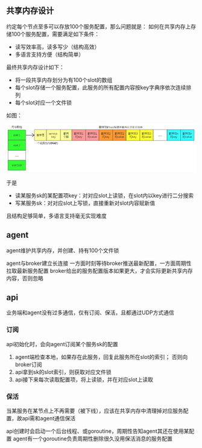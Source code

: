 ## 共享内存设计

约定每个节点至多可以存放100个服务配置，那么问题就是：
如何在共享内存上存储100个服务配置，需要满足如下条件：
- 读写效率高，读多写少（结构高效）
- 多语言支持方便（结构简单）

最终共享内存设计如下：
- 将一段共享内存划分为有100个slot的数组
- 每个slot存储一个服务配置，此服务的所有配置内容按key字典序依次连续排列
- 每个slot对应一个文件锁

如图：

![mem](pictures/mem.png)

于是

- 读某服务sk的某配置项key：对对应slot上读锁，在slot内以key进行二分搜索
- 写某服务sk：对对应slot上写锁，直接重新对slot内容赋新值

且结构足够简单，多语言支持毫无实现难度

## agent

agent维护共享内存，并创建、持有100个文件锁

agent与broker建立长连接
一方面时刻等待broker推送最新配置，一方面周期性拉取最新服务配置
broker给出的服务配置版本如果更大，才会实际更新共享内存内容，否则忽略

## api

业务端和agent没有过多通信，仅有订阅、保活，且都通过UDP方式通信

### 订阅
api初始化时，会向agent订阅某个服务sk的配置

1. agent端检查本地，如果存在此服务，回复此服务所在slot的索引；
否则向broker订阅
2. api拿到sk的slot索引，则获取对应文件锁
3. api接下来每次读取配置项，将上读锁，并在对应slot上读取

### 保活
当某服务在某节点上不再需要（被下线），应该在共享内存中清理掉对应服务配置，故api需和agent通信保活

api创建时会启动一个后台线程、或goroutine，周期性告知agent其还在使用某配置
agent有一个goroutine负责周期性删除很久没用保活消息的服务配置

